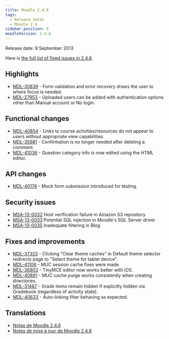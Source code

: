 ```yaml
---
title: Moodle 2.4.6
tags:
  - Release notes
  - Moodle 2.4
sidebar_position: 6
moodleVersion: 2.4.6
---
```

Release date: 9 September 2013

Here is [the full list of fixed issues in 2.4.6](https://tracker.moodle.org/secure/IssueNavigator!executeAdvanced.jspa?jqlQuery=project+%3D+mdl+AND+resolution+%3D+fixed+AND+fixVersion+in+%28%222.4.6%22%29+ORDER+BY+priority+DESC&runQuery=true&clear=true).

## Highlights

- [MDL-30839](https://tracker.moodle.org/browse/MDL-30839) - Form validation and error recovery draws the user to where focus is needed.
- [MDL-27953](https://tracker.moodle.org/browse/MDL-27953) - Uploaded users can be added with authentication options other than Manual account or No login.

## Functional changes

- [MDL-40854](https://tracker.moodle.org/browse/MDL-40854) - Links to course activities/resources do not appear to users without appropriate view capabilities.
- [MDL-35981](https://tracker.moodle.org/browse/MDL-35981) - Confirmation is no longer needed after deleting a comment.
- [MDL-41036](https://tracker.moodle.org/browse/MDL-41036) - Question category info is now edited using the HTML editor.

## API changes

- [MDL-40176](https://tracker.moodle.org/browse/MDL-40176) - Mock form submission introduced for testing.

## Security issues

- [MSA-13-0032](https://moodle.org/mod/forum/discuss.php?d=238393) Host verification failure in Amazon S3 repository
- [MSA-13-0033](https://moodle.org/mod/forum/discuss.php?d=238396) Potential SQL injection in Moodle's SQL Server driver
- [MSA-13-0035](https://moodle.org/mod/forum/discuss.php?d=238399) Inadequate filtering in Blog

## Fixes and improvements

- [MDL-37333](https://tracker.moodle.org/browse/MDL-37333) - Clicking "Clear theme caches" in Default theme selector redirects page to "Select theme for tablet device".
- [MDL-41106](https://tracker.moodle.org/browse/MDL-41106) - MUC session cache fixes were made.
- [MDL-36803](https://tracker.moodle.org/browse/MDL-36803) - TinyMCE editor now works better with iOS.
- [MDL-40891](https://tracker.moodle.org/browse/MDL-40891) - MUC cache purge works consistently when creating directories.
- [MDL-31487](https://tracker.moodle.org/browse/MDL-31487) - Grade items remain hidden if explicitly hidden via Gradebook (regardless of activity state).
- [MDL-40633](https://tracker.moodle.org/browse/MDL-40633) - Auto-linking filter behaving as expected.

## Translations

- [Notas de Moodle 2.4.6](https://docs.moodle.org/es/Notas_de_Moodle_2.4.6)
- [Notes de mise à jour de Moodle 2.4.6](https://docs.moodle.org/fr/Notes_de_mise_à_jour_de_Moodle_2.4.6)
